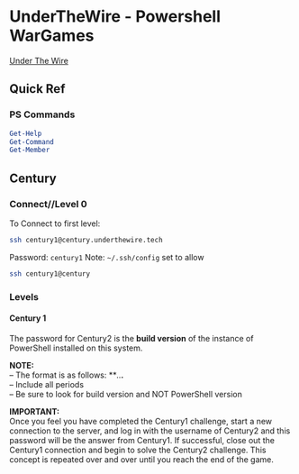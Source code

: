 # UnderTheWire - Powershell WarGames

[Under The Wire](https://underthewire.tech/wargames)

## Quick Ref
### PS Commands
```Powershell
Get-Help
Get-Command
Get-Member
```

## Century
### Connect//Level 0
To Connect to first level:
```bash
ssh century1@century.underthewire.tech
```
Password: `century1`
Note: `~/.ssh/config` set to allow
```bash
ssh century1@century
```

### Levels
#### Century 1
The password for Century2 is the **build version** of the instance of PowerShell installed on this system.  
  
**NOTE:**  
– The format is as follows: ****.*.*****.******  
– Include all periods  
– Be sure to look for build version and NOT PowerShell version  
  
  
**IMPORTANT:**  
Once you feel you have completed the Century1 challenge, start a new connection to the server, and log in with the username of Century2 and this password will be the answer from Century1. If successful, close out the Century1 connection and begin to solve the Century2 challenge. This concept is repeated over and over until you reach the end of the game.